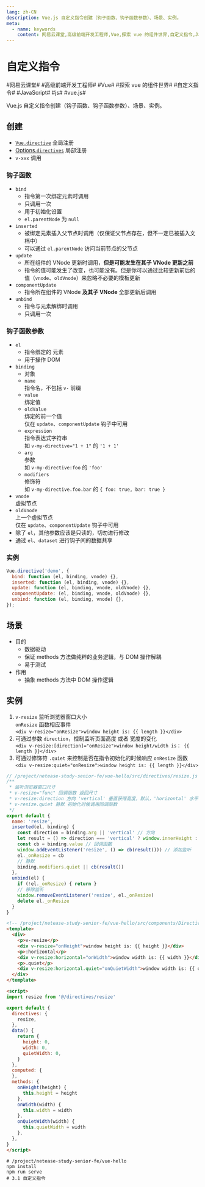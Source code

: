 ```yaml
---
lang: zh-CN
description: Vue.js 自定义指令创建（钩子函数、钩子函数参数）、场景、实例。
meta:
  - name: keywords
    content: 网易云课堂,高级前端开发工程师,Vue,探索 vue 的组件世界,自定义指令,JavaScript,js,vue.js
---
```


# 自定义指令

\#网易云课堂#
\#高级前端开发工程师#
\#Vue#
\#探索 vue 的组件世界#
\#自定义指令#
\#JavaScript#
\#js#
\#vue.js#

Vue.js 自定义指令创建（钩子函数、钩子函数参数）、场景、实例。

## 创建

* [`Vue.directive`](https://cn.vuejs.org/v2/api/index.html#Vue-directive) 全局注册
* [Options.`directives`](https://cn.vuejs.org/v2/api/index.html#directives) 局部注册
* `v-xxx` 调用

### 钩子函数

* `bind`
  * 指令第一次绑定元素时调用
  * 只调用一次
  * 用于初始化设置
  * `el.parentNode` 为 `null`
* `inserted`
  * 被绑定元素插入父节点时调用（仅保证父节点存在，但不一定已被插入文档中）
  * 可以通过 `el.parentNode` 访问当前节点的父节点
* `update`
  * 所在组件的 VNode 更新时调用，**但是可能发生在其子 VNode 更新之前**
  * 指令的值可能发生了改变，也可能没有。但是你可以通过比较更新前后的值（`vnode`、`oldVnode`）来忽略不必要的模板更新
* `componentUpdate`
  * 指令所在组件的 VNode **及其子 VNode** 全部更新后调用
* `unbind`
  * 指令与元素解绑时调用
  * 只调用一次

### 钩子函数参数

* `el`
  * 指令绑定的 元素
  * 用于操作 DOM
* `binding`
  * 对象
  * `name`  
    指令名，不包括 `v-` 前缀
  * `value`  
    绑定值
  * `oldValue`  
    绑定的前一个值  
    仅在 `update`、`componentUpdate` 钩子中可用
  * `expression`  
    指令表达式字符串  
    如 `v-my-directive="1 + 1"` 的 `'1 + 1'`
  * `arg`  
    参数  
    如 `v-my-directive:foo` 的 `'foo'`
  * `modifiers`  
    修饰符  
    如 `v-my-directive.foo.bar` 的 `{ foo: true, bar: true }`
* `vnode`  
  虚拟节点
* `oldVnode`  
  上一个虚拟节点  
  仅在 `update`、`componentUpdate` 钩子中可用
* 除了 `el`，其他参数应该是只读的，切勿进行修改
* 通过 `el`、`dataset` 进行钩子间的数据共享

### 实例

```js
Vue.directive('demo', {
  bind: function (el, binding, vnode) {},
  inserted: function (el, binding, vnode) {},
  update: function (el, binding, vnode, oldVnode) {},
  componentUpdate: (el, binding, vnode, oldVnode) {},
  unbind: function (el, binding, vnode) {},
});
```

## 场景

* 目的
  * 数据驱动
  * 保证 methods 方法做纯粹的业务逻辑，与 DOM 操作解耦
  * 易于测试
* 作用
  * 抽象 methods 方法中 DOM 操作逻辑

## 实例

1. `v-resize` 监听浏览器窗口大小  
   `onResize` 函数相应事件  
   `<div v-resize="onResize">window height is: {{ length }}</div>`
2. 可通过参数 `direction`，控制监听页面高度 或者 宽度的变化  
   `<div v-resize:[direction]="onResize">window height/width is： {{ length }}</div>`
3. 可通过修饰符 `.quiet` 来控制是否在指令初始化的时候响应 `onResize` 函数
   `<div v-resize:quiet="onResize">window height is: {{ length }}</div>`

```js
// /project/netease-study-senior-fe/vue-hello/src/directives/resize.js
/**
 * 监听浏览器窗口尺寸
 * v-resize="func" 回调函数 返回尺寸
 * v-resize:direction 方向 'vertical' 垂直获得高度，默认，'horizontal' 水平获得宽度
 * v-resize.quiet 静默 初始化时候调用回调函数
 */
export default {
  name: 'resize',
  inserted(el, binding) {
    const direction = binding.arg || 'vertical' // 方向
    let result = () => direction === 'vertical' ? window.innerHeight : window.innerWidth // 结果
    const cb = binding.value // 回调函数
    window.addEventListener('resize', () => cb(result())) // 添加监听
    el._onResize = cb
    // 静默
    binding.modifiers.quiet || cb(result())
  },
  unbind(el) {
    if (!el._onResize) { return }
    // 移除监听
    window.removeEventListener('resize', el._onResize)
    delete el._onResize
  }
}
```

```html
<!-- /project/netease-study-senior-fe/vue-hello/src/components/Directive.vue -->
<template>
  <div>
    <p>v-resize</p>
    <div v-resize="onHeight">window height is: {{ height }}</div>
    <p>:horizontal</p>
    <div v-resize:horizontal="onWidth">window width is: {{ width }}</div>
    <p>.quiet</p>
    <div v-resize:horizontal.quiet="onQuietWidth">window width is: {{ quietWidth }}</div>
  </div>
</template>

<script>
import resize from '@/directives/resize'

export default {
  directives: {
    resize,
  },
  data() {
    return {
      height: 0,
      width: 0,
      quietWidth: 0,
    }
  },
  computed: {
  },
  methods: {
    onHeight(height) {
      this.height = height
    },
    onWidth(width) {
      this.width = width
    },
    onQuietWidth(width) {
      this.quietWidth = width
    },
  },
}
</script>
```

```shell
# /project/netease-study-senior-fe/vue-hello
npm install
npm run serve
# 3.1 自定义指令
```
